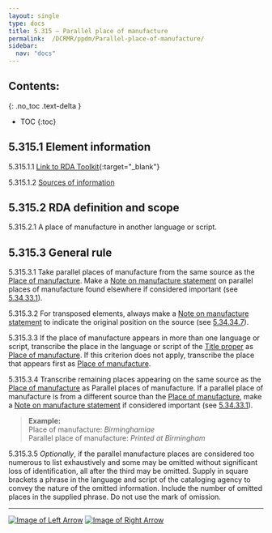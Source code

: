 ```yaml
---
layout: single
type: docs
title: 5.315 — Parallel place of manufacture
permalink:  /DCRMR/ppdm/Parallel-place-of-manufacture/
sidebar:
  nav: "docs"
---
```


## Contents:
{: .no_toc .text-delta }

- TOC
{:toc}

## 5.315.1 Element information

<a name="5.315.1.1">5.315.1.1</a> [Link to RDA Toolkit](https://access.rdatoolkit.org/Content/Index?externalId=en-US_ala-39b430be-31ff-3456-bf49-d1fdf7c823a0){:target="_blank"}

<a name="5.315.1.2">5.315.1.2</a> [Sources of information](/DCRMR/ppdm/#5011-sources-of-information)

## 5.315.2 RDA definition and scope

<a name="5.315.2.1">5.315.2.1</a> A place of manufacture in another language or script.

## 5.315.3 General rule

<a name="5.315.3.1">5.315.3.1</a> Take parallel places of manufacture from the same source as the [Place of manufacture](/DCRMR/ppdm/Place-of-manufacture/). Make a [Note on manufacture statement](/DCRMR/ppdm/Note-on-manufacture-statement/) on parallel places of manufacture found elsewhere if considered important (see [5.34.33.1](/DCRMR/ppdm/Note-on-manufacture-statement/#5.34.33.1)).

<a name="5.315.3.2">5.315.3.2</a> For transposed elements, always make a [Note on manufacture statement](/DCRMR/ppdm/Note-on-manufacture-statement/) to indicate the original position on the source (see [5.34.34.7](/DCRMR/ppdm/Note-on-manufacture-statement/#5.34.34.7)).

<a name="5.315.3.3">5.315.3.3</a> If the place of manufacture appears in more than one language or script, transcribe the place in the language or script of the [Title proper](/DCRMR/title/Title-proper/) as [Place of manufacture](/DCRMR/ppdm/Place-of-manufacture/). If this criterion does not apply, transcribe the place that appears first as [Place of manufacture](/DCRMR/ppdm/Place-of-manufacture/).

<a name="5.315.3.4">5.315.3.4</a> Transcribe remaining places appearing on the same source as the [Place of manufacture](/DCRMR/ppdm/Place-of-manufacture/) as Parallel places of manufacture. If a parallel place of manufacture is from a different source than the [Place of manufacture](/DCRMR/ppdm/Place-of-manufacture/), make a [Note on manufacture statement](/DCRMR/ppdm/Note-on-manufacture-statement/) if considered important (see [5.34.33.1](/DCRMR/ppdm/Note-on-manufacture-statement/#5.34.33.1)).

>**Example:**  
>Place of manufacture: <CITE>Birminghamiae</CITE>  
>Parallel place of manufacture: <CITE>Printed at Birmingham</CITE>  

<a name="5.315.3.5">5.315.3.5</a> *Optionally*, if the parallel manufacture places are considered too numerous to list exhaustively and some may be omitted without significant loss of identification, all after the third may be omitted. Supply in square brackets a phrase in the language and script of the cataloging agency to convey the nature of the omitted information. Include the number of omitted places in the supplied phrase. Do not use the mark of omission.

---

[![Image of Left Arrow](https://rbms-bsc.github.io/DCRMR/assets/pictures/navigation/Arrow_Left.png "5.31 — Place of manufacture")](/DCRMR/ppdm/Place-of-manufacture/) [![Image of Right Arrow](https://rbms-bsc.github.io/DCRMR/assets/pictures/navigation/Arrow_Right.png "5.32 — Name of manufacturer")](/DCRMR/ppdm/Name-of-manufacturer/)
